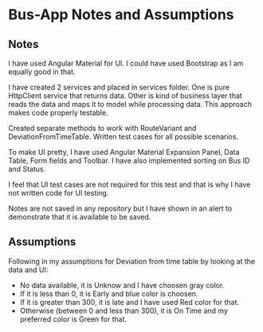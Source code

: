 # Bus-App Notes and Assumptions

## Notes

I have used Angular Material for UI. I could have used Bootstrap as I am equally good in that.

I have created 2 services and placed in services folder. One is pure HttpClient service that returns data. Other is kind of business layer that reads the data and maps it to model while processing data. This approach makes code properly testable. 

Created separate methods to work with RouteVariant and DeviationFromTimeTable. Written test cases for all possible scenarios.

To make UI pretty, I have used Angular Material Expansion Panel, Data Table, Form fields and Toolbar. I have also implemented sorting on Bus ID and Status.

I feel that UI test cases are not required for this test and that is why I have not written code for UI testing.

Notes are not saved in any repository but I have shown in an alert to demonstrate that it is available to be saved.

## Assumptions

Following in my assumptions for Deviation from time table by looking at the data and UI:

- No data available, it is Unknow and I have choosen gray color.
- If it is less than 0, it is Early and blue color is choosen.
- If it is greater than 300, it is late and I have used Red color for that.
- Otherwise (between 0 and less than 300), it is On Time and my preferred color is Green for that.
